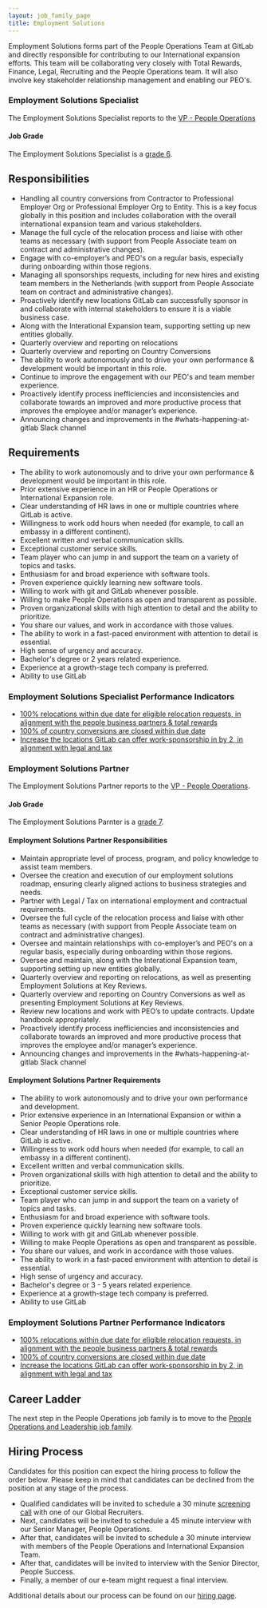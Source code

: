 ```yaml
---
layout: job_family_page
title: Employment Solutions
---
```


Employment Solutions forms part of the People Operations Team at GitLab and directly responsible for contributing to our International expansion efforts. This team will be collaborating very closely with Total Rewards, Finance, Legal, Recruiting and the People Operations team. It will also involve key stakeholder relationship management and enabling our PEO's. 

### Employment Solutions Specialist
The Employment Solutions Specialist reports to the [VP - People Operations](https://about.gitlab.com/job-families/people-ops/people-operations/)

#### Job Grade
The Employment Solutions Specialist is a [grade 6](/handbook/total-rewards/compensation/compensation-calculator/#gitlab-job-grades).

## Responsibilities
* Handling all country conversions from Contractor to Professional Employer Org or Professional Employer Org to Entity. This is a key focus globally in this position and includes collaboration with the overall international expansion team and various stakeholders.
* Manage the full cycle of the relocation process and liaise with other teams as necessary (with support from People Associate team on contract and administrative changes).
* Engage with co-employer’s and PEO's on a regular basis, especially during onboarding within those regions.
* Managing all sponsorships requests, including for new hires and existing team members in the Netherlands (with support from People Associate team on contract and administrative changes).
* Proactively identify new locations GitLab can successfully sponsor in and collaborate with internal stakeholders to ensure it is a viable business case.
* Along with the Interational Expansion team, supporting setting up new entities globally. 
* Quarterly  overview and reporting on relocations 
* Quarterly overview and reporting on Country Conversions 
* The ability to work autonomously and to drive your own performance & development would be important in this role.
* Continue to improve the engagement with our PEO's and team member experience.
* Proactively identify process inefficiencies and inconsistencies and collaborate towards an improved and more productive process that improves the employee and/or manager’s experience.
* Announcing changes and improvements in the #whats-happening-at-gitlab Slack channel


## Requirements
* The ability to work autonomously and to drive your own performance & development would be important in this role.
* Prior extensive experience in an HR or People Operations or International Expansion role.
* Clear understanding of HR laws in one or multiple countries where GitLab is active.
* Willingness to work odd hours when needed (for example, to call an embassy in a different continent).
* Excellent written and verbal communication skills.
* Exceptional customer service skills.
* Team player who can jump in and support the team on a variety of topics and tasks.
* Enthusiasm for and broad experience with software tools.
* Proven experience quickly learning new software tools.
* Willing to work with git and GitLab whenever possible.
* Willing to make People Operations as open and transparent as possible.
* Proven organizational skills with high attention to detail and the ability to prioritize.
* You share our values, and work in accordance with those values.
* The ability to work in a fast-paced environment with attention to detail is essential.
* High sense of urgency and accuracy.
* Bachelor's degree or 2 years related experience.
* Experience at a growth-stage tech company is preferred.
* Ability to use GitLab

### Employment Solutions Specialist Performance Indicators
* [100% relocations within due date for eligible relocation requests, in alignment with the people business partners & total rewards](https://about.gitlab.com/handbook/people-group/people-success-performance-indicators/#complete-relocations-within-due-date-for-eligible-relocation-requests-in-alignment-with-the-people-business-partners--total-rewards)
* [100% of country conversions are closed within due date](https://about.gitlab.com/handbook/people-group/people-success-performance-indicators/#country-conversions-completed-within-due-date) 
* [Increase the locations GitLab can offer work-sponsorship in by 2, in alignment with legal and tax](https://about.gitlab.com/handbook/people-group/people-success-performance-indicators/#increase-the-locations-gitlab-can-offer-work-sponsorship-in-alignment-with-legal-and-tax)

### Employment Solutions Partner
The Employment Solutions Partner reports to the [VP - People Operations](https://about.gitlab.com/job-families/people-ops/people-operations/).

#### Job Grade
The Employment Solutions Parnter is a [grade 7](/handbook/total-rewards/compensation/compensation-calculator/#gitlab-job-grades).

#### Employment Solutions Partner Responsibilities
* Maintain appropriate level of process, program, and policy knowledge to assist team members.
* Oversee the creation and execution of our employment solutions roadmap, ensuring clearly aligned actions to business strategies and needs.  
* Partner with Legal / Tax on international employment and contractual requirements.
* Oversee the full cycle of the relocation process and liaise with other teams as necessary (with support from People Associate team on contract and administrative changes).
* Oversee and maintain relationships with co-employer’s and PEO's on a regular basis, especially during onboarding within those regions.
* Oversee and maintain, along with the Interational Expansion team, supporting setting up new entities globally. 
* Quarterly overview and reporting on relocations, as well as presenting Employment Solutions at Key Reviews.
* Quarterly overview and reporting on Country Conversions as well as presenting Employment Solutions at Key Reviews.
* Review new locations and work with PEO’s to update contracts. Update handbook appropriately.
* Proactively identify process inefficiencies and inconsistencies and collaborate towards an improved and more productive process that improves the employee and/or manager’s experience.
* Announcing changes and improvements in the #whats-happening-at-gitlab Slack channel

#### Employment Solutions Partner Requirements
* The ability to work autonomously and to drive your own performance and development.
* Prior extensive experience in an International Expansion or within a Senior People Operations role.
* Clear understanding of HR laws in one or multiple countries where GitLab is active.
* Willingness to work odd hours when needed (for example, to call an embassy in a different continent).
* Excellent written and verbal communication skills.
* Proven organizational skills with high attention to detail and the ability to prioritize.
* Exceptional customer service skills.
* Team player who can jump in and support the team on a variety of topics and tasks.
* Enthusiasm for and broad experience with software tools.
* Proven experience quickly learning new software tools.
* Willing to work with git and GitLab whenever possible.
* Willing to make People Operations as open and transparent as possible.
* You share our values, and work in accordance with those values.
* The ability to work in a fast-paced environment with attention to detail is essential.
* High sense of urgency and accuracy.
* Bachelor's degree or 3 - 5 years related experience.
* Experience at a growth-stage tech company is preferred.
* Ability to use GitLab

### Employment Solutions Partner Performance Indicators
* [100% relocations within due date for eligible relocation requests, in alignment with the people business partners & total rewards](https://about.gitlab.com/handbook/people-group/people-success-performance-indicators/#complete-relocations-within-due-date-for-eligible-relocation-requests-in-alignment-with-the-people-business-partners--total-rewards) 
* [100% of country conversions are closed within due date](https://about.gitlab.com/handbook/people-group/people-success-performance-indicators/#country-conversions-completed-within-due-date) 
* [Increase the locations GitLab can offer work-sponsorship in by 2, in alignment with legal and tax](https://about.gitlab.com/handbook/people-group/people-success-performance-indicators/#increase-the-locations-gitlab-can-offer-work-sponsorship-in-alignment-with-legal-and-tax)

## Career Ladder
The next step in the People Operations job family is to move to the [People Operations and Leadership job family](https://gitlab.com/gitlab-com/www-gitlab-com/blob/master/sites/uncategorized/source/job-families/people-ops/people-operations/index.html.md).

## Hiring Process
Candidates for this position can expect the hiring process to follow the order below. Please keep in mind that candidates can be declined from the position at any stage of the process.
* Qualified candidates will be invited to schedule a 30 minute [screening call](/handbook/hiring/interviewing/#screening-call) with one of our Global Recruiters.
* Next, candidates will be invited to schedule a 45 minute interview with our Senior Manager, People Operations. 
* After that, candidates will be invited to schedule a 30 minute interview with members of the People Operations and International Expansion Team.
* After that, candidates will be invited to interview with the Senior Director, People Success.
* Finally, a member of our e-team might request a final interview.

Additional details about our process can be found on our [hiring page](/handbook/hiring/).
